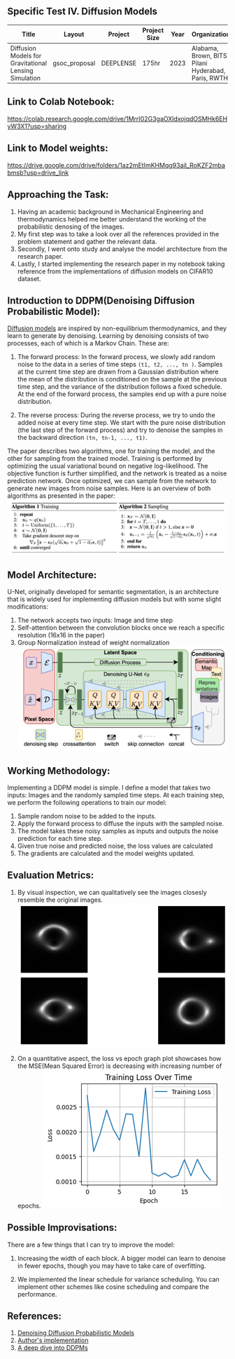 ## Specific Test IV. Diffusion Models 

| Title                                | Layout        | Project                | Project Size | Year | Organization            |
|--------------------------------------|---------------|------------------------|--------------|------|-------------------------|
| Diffusion Models for Gravitational Lensing Simulation | gsoc_proposal | DEEPLENSE | 175hr | 2023 | Alabama, Brown, BITS Pilani Hyderabad, Paris, RWTH |

## Link to Colab Notebook:
https://colab.research.google.com/drive/1MrrI02G3gaOXldxojqdOSMHk6EHyW3X1?usp=sharing

## Link to Model weights:
https://drive.google.com/drive/folders/1az2mEtImKHMqg93aiI_RoKZF2mbabmsb?usp=drive_link

## Approaching the Task: 

1) Having an academic background in Mechanical Engineering and thermodynamics helped me better understand the working of the probabilistic denosing of the images.
2) My first step was to take a look over all the references provided in the problem statement and gather the relevant data.
3) Secondly, I went onto study and analyse the model architecture from the research paper.
4) Lastly, I started implementing the research paper in my notebook taking reference from the implementations of diffusion models on CIFAR10 dataset.

## Introduction to DDPM(Denoising Diffusion Probabilistic Model):

[Diffusion models](https://arxiv.org/pdf/2006.11239.pdf) are inspired by non-equilibrium thermodynamics, and they learn to generate by denoising. Learning by denoising consists of two processes,
each of which is a Markov Chain. These are:

1. The forward process: In the forward process, we slowly add random noise to the data
in a series of time steps `(t1, t2, ..., tn )`. Samples at the current time step are
drawn from a Gaussian distribution where the mean of the distribution is conditioned
on the sample at the previous time step, and the variance of the distribution follows
a fixed schedule. At the end of the forward process, the samples end up with a pure
noise distribution.

2. The reverse process: During the reverse process, we try to undo the added noise at
every time step. We start with the pure noise distribution (the last step of the
forward process) and try to denoise the samples in the backward direction
`(tn, tn-1, ..., t1)`.

The paper describes two algorithms, one for training the model, and the other for sampling from the trained model. Training is performed by optimizing the usual variational bound on negative log-likelihood. The objective function is further simplified, and the network is treated as a noise prediction network. Once optimized, we can sample from the network to generate new images from noise samples. Here is an overview of both algorithms as presented in the paper:
![Algorithms Used](https://github.com/Shashankss1205/ML4SCI/blob/main/Diffusion%20Models%20(Specific%20Test%204)/Images%20Folder/Algorithms.png)

## Model Architecture:

U-Net, originally developed for semantic segmentation, is an architecture that is widely used for implementing diffusion models but with some slight modifications:

1) The network accepts two inputs: Image and time step
2) Self-attention between the convolution blocks once we reach a specific resolution (16x16 in the paper)
3) Group Normalization instead of weight normalization
![Model Architecture](https://github.com/Shashankss1205/ML4SCI/blob/main/Diffusion%20Models%20(Specific%20Test%204)/Images%20Folder/DDPM.png)

## Working Methodology:

Implementing a DDPM model is simple. I define a model that takes two inputs: Images and the randomly sampled time steps. At each training step, we perform the following operations to train our model:

1) Sample random noise to be added to the inputs.
2) Apply the forward process to diffuse the inputs with the sampled noise.
3) The model takes these noisy samples as inputs and outputs the noise prediction for each time step.
4) Given true noise and predicted noise, the loss values are calculated
5) The gradients are calculated and the model weights updated.

## Evaluation Metrics: 

1) By visual inspection, we can qualitatively see the images closesly resemble the original images.
![Generated Images](https://github.com/Shashankss1205/ML4SCI/blob/main/Diffusion%20Models%20(Specific%20Test%204)/Images%20Folder/GeneratedImages.png)

2) On a quantitative aspect, the loss vs epoch graph plot showcases how the MSE(Mean Squared Error) is decreasing with increasing number of epochs.
![MSE losses vs epochs](https://github.com/Shashankss1205/ML4SCI/blob/main/Diffusion%20Models%20(Specific%20Test%204)/Images%20Folder/TrainingLoss.png)

## Possible Improvisations:

There are a few things that I can try to improve the model:

1) Increasing the width of each block. A bigger model can learn to denoise in fewer epochs, though you may have to take care of overfitting.

2) We implemented the linear schedule for variance scheduling. You can implement other schemes like cosine scheduling and compare the performance.

## References:

1. [Denoising Diffusion Probabilistic Models](https://arxiv.org/abs/2006.11239)
2. [Author's implementation](https://github.com/hojonathanho/diffusion)
3. [A deep dive into DDPMs](https://magic-with-latents.github.io/latent/posts/ddpms/part3/)


